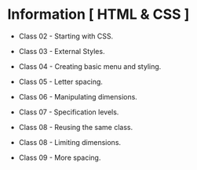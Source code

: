 # Information [ HTML & CSS ]


* Class 02 - Starting with CSS.

* Class 03 - External Styles.

* Class 04 - Creating basic menu and styling.

* Class 05 - Letter spacing.

* Class 06 - Manipulating dimensions.

* Class 07 - Specification levels.

* Class 08 - Reusing the same class.

* Class 08 - Limiting dimensions.

* Class 09 - More spacing.
